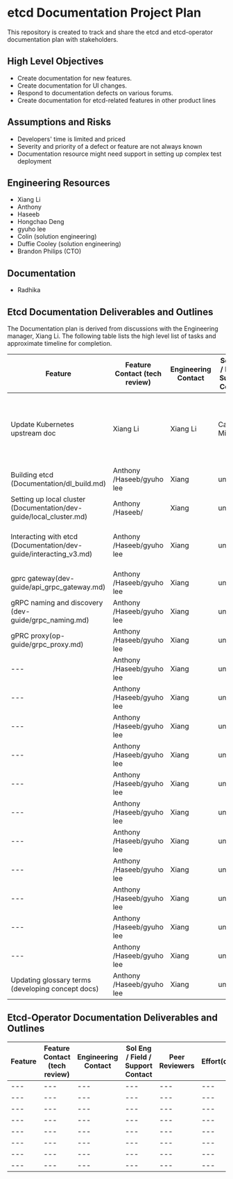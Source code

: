 # etcd Documentation Project Plan

This repository is created to track and share the etcd and etcd-operator documentation plan with stakeholders.

## High Level Objectives

* Create documentation for new features.
* Create documentation for UI changes.
* Respond to documentation defects on various forums.
* Create documentation for etcd-related features in other product lines

## Assumptions and Risks

* Developers' time is limited and priced
* Severity and priority of a defect or feature are not always known
* Documentation resource might need support in setting up complex test deployment

## Engineering Resources

* Xiang Li
* Anthony
* Haseeb
* Hongchao Deng
* gyuho lee
* Colin (solution engineering)
* Duffie Cooley (solution engineering)
* Brandon Philips (CTO)

## Documentation

* Radhika


## Etcd Documentation Deliverables and Outlines

The Documentation plan is derived from discussions with the Engineering manager, Xiang Li. The following table lists the high level list of tasks and approximate timeline for completion.

Feature | Feature Contact (tech review) | Engineering Contact | Sol Eng / Field / Support Contact | Peer Reviewers | Effort(days) |  Approx date of completion |Status | 
--- | --- | --- | --- |--- |--- |--- |--- |
Update Kubernetes upstream doc | Xiang Li | Xiang Li | Caleb Miles |Kubernetes upstream Doc SIG |7 days | unknown |PR submitted on 6/13 - awiting feedback. Pinged on Kubernetes doc-sig |
Building etcd (Documentation/dl_build.md) | Anthony /Haseeb/gyuho lee | Xiang| unknown |Anthony | 4 | 6/16 |merged |
Setting up local cluster (Documentation/dev-guide/local_cluster.md) | Anthony /Haseeb/ | Xiang | unknown |Anthony | 3 |6/20 |submitted PR |
Interacting with etcd (Documentation/dev-guide/interacting_v3.md) | Anthony /Haseeb/gyuho lee | Xiang| unknown |Anthony | 4 | 6/23 |might need to re-org with content in other files|
gprc gateway(dev-guide/api_grpc_gateway.md)| Anthony /Haseeb/gyuho lee | Xiang| unknown |Anthony | 2 | 6/28 ||
gRPC naming and discovery (dev-guide/grpc_naming.md) | Anthony /Haseeb/gyuho lee | Xiang| unknown |Anthony | 3 | 7/3  ||
gPRC proxy(op-guide/grpc_proxy.md) | Anthony /Haseeb/gyuho lee | Xiang| unknown |Anthony | 4 | 7/6 ||
--- | Anthony /Haseeb/gyuho lee | Xiang| unknown |Anthony | 4 | 7/ ||
--- | Anthony /Haseeb/gyuho lee | Xiang| unknown |Anthony | 4 | 7/ ||
--- | Anthony /Haseeb/gyuho lee | Xiang| unknown |Anthony | 4 | 7/ ||
--- | Anthony /Haseeb/gyuho lee | Xiang| unknown |Anthony | 4 | 7/ ||
--- | Anthony /Haseeb/gyuho lee | Xiang| unknown |Anthony | 4 | 7/ ||
--- | Anthony /Haseeb/gyuho lee | Xiang| unknown |Anthony | 4 | 7/ ||
--- | Anthony /Haseeb/gyuho lee | Xiang| unknown |Anthony | 4 | 7/ ||
--- | Anthony /Haseeb/gyuho lee | Xiang| unknown |Anthony | 4 | 7/ ||
--- | Anthony /Haseeb/gyuho lee | Xiang| unknown |Anthony | 4 | 7/ ||
--- | Anthony /Haseeb/gyuho lee | Xiang| unknown |Anthony | 4 | 7/ ||
--- | Anthony /Haseeb/gyuho lee | Xiang| unknown |Anthony | 4 | 7/ ||
Updating glossary terms (developing concept docs) | Anthony /Haseeb/gyuho lee | Xiang| unknown |Anthony | 7 | 7/30 |on-going|



## Etcd-Operator Documentation Deliverables and Outlines

Feature | Feature Contact (tech review) | Engineering Contact | Sol Eng / Field / Support Contact | Peer Reviewers | Effort(days) |  Approx date of completion |Status | 
--- | --- | --- | --- |--- |--- |--- |--- |
--- | --- | --- | --- |--- |--- |--- |--- |
--- | --- | --- | --- |--- |--- |--- |--- |
--- | --- | --- | --- |--- |--- |--- |--- |
--- | --- | --- | --- |--- |--- |--- |--- |
--- | --- | --- | --- |--- |--- |--- |--- |
--- | --- | --- | --- |--- |--- |--- |--- |
--- | --- | --- | --- |--- |--- |--- |--- |
--- | --- | --- | --- |--- |--- |--- |--- |
